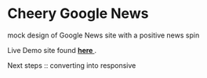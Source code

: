 # Cheery Google News
mock design of Google News site with a positive news spin

Live Demo site found <a href="http://haleyelder.com/cheery-google-news/"> <strong> here </strong> </a>.

Next steps :: converting into responsive
